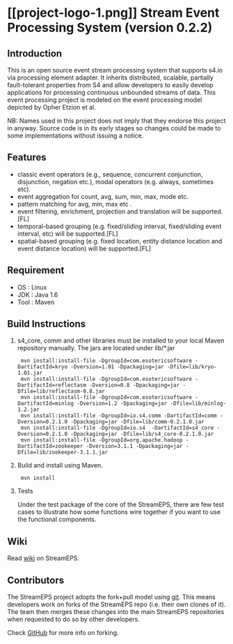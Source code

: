 [[project-logo-1.png]] Stream Event Processing System (version 0.2.2)
===================================
Introduction 
-----------------------
This is an open source event stream processing system that supports s4.io via processing element adapter. It inherits distributed, scalable, 
partially fault-tolerant properties from S4 and allow developers to easily develop applications for processing continuous unbounded streams of data. 
This event processing project is modeled on the event processing model depicted by Opher Etzion et al.

NB: Names used in this project does not imply that they endorse this project in anyway. Source code is in its early stages so changes could be made to some implementations without issuing a notice.

Features
--------------------------
 * classic event operators (e.g., sequence, concurrent conjunction, disjunction, negation etc.), modal operators (e.g. always, sometimes etc).
 * event aggregation for count, avg, sum, min, max, mode etc.
 * pattern matching for avg, min, max etc .
 * event filtering, enrichment, projection and translation will be supported. [FL]
 * temporal-based grouping (e.g. fixed/sliding interval, fixed/sliding event interval, etc) will be supported.[FL]
 * spatial-based grouping (e.g. fixed location, entity distance location and event distance location) will be supported.[FL]


Requirement
---------------------------

 * OS : Linux
 * JDK : Java 1.6
 * Tool : Maven

Build Instructions 
---------------------------

1. s4_core, comm and other libraries must be installed to your local Maven repository manually. 
 The jars are located under lib/*.jar 

        mvn install:install-file -DgroupId=com.esotericsoftware -DartifactId=kryo -Dversion=1.01 -Dpackaging=jar -Dfile=lib/kryo-1.01.jar
        mvn install:install-file -DgroupId=com.esotericsoftware -DartifactId=reflectasm -Dversion=0.8 -Dpackaging=jar -Dfile=lib/reflectasm-0.8.jar
        mvn install:install-file -DgroupId=com.esotericsoftware -DartifactId=minlog -Dversion=1.2 -Dpackaging=jar -Dfile=lib/minlog-1.2.jar          
        mvn install:install-file -DgroupId=io.s4.comm -DartifactId=comm -Dversion=0.2.1.0 -Dpackaging=jar -Dfile=lib/comm-0.2.1.0.jar          
        mvn install:install-file -DgroupId=io.s4  -DartifactId=s4_core -Dversion=0.2.1.0 -Dpackaging=jar -Dfile=lib/s4_core-0.2.1.0.jar        
        mvn install:install-file -DgroupId=org.apache.hadoop -DartifactId=zookeeper -Dversion=3.1.1 -Dpackaging=jar -Dfile=lib/zookeeper-3.1.1.jar                       

2. Build and install using Maven.

        mvn install

3. Tests
         
    Under the test package of the core of the StreamEPS, there are few test cases to illustrate how some functions wire together 
    if you want to use the functional components.
	
Wiki
--------------------
Read [wiki](https://github.com/fanhubgt/StreamEPS/wiki) on StreamEPS.

Contributors
--------------------------
The StreamEPS project adopts the fork+pull model using [git](http://git-scm.com/). This means developers work on forks of the StreamEPS repo (i.e. their own clones of it). 
The team then merges these changes into the main StreamEPS repositories when requested to do so by other developers.

Check [GitHub](http://help.github.com/forking/) for more info on forking.
